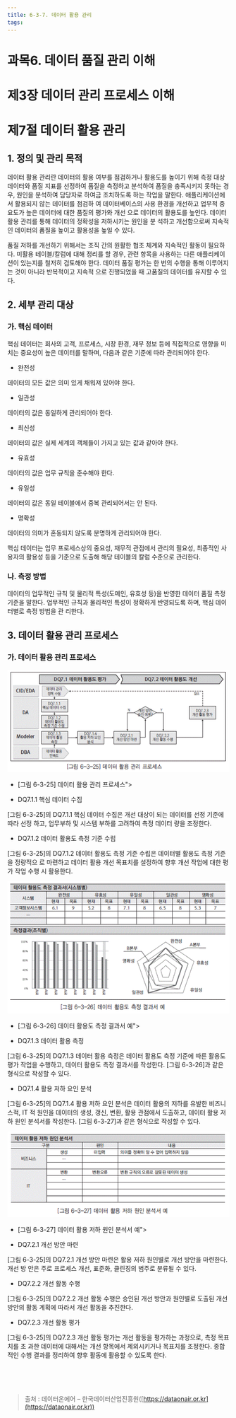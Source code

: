 ```yaml
---
title: 6-3-7. 데이터 활용 관리
tags: 
---
```


# 과목6. 데이터 품질 관리 이해
# 제3장 데이터 관리 프로세스 이해
# 제7절 데이터 활용 관리

## 1. 정의 및 관리 목적

데이터 활용 관리란 데이터의 활용 여부를 점검하거나 활용도를 높이기 위해 측정 대상 데이터와 품질 지표를 선정하여 품질을 측정하고 분석하여 품질을 충족시키지 못하는 경우, 원인을 분석하여 담당자로 하여금 조치하도록 하는 작업을 말한다. 애플리케이션에서 활용되지 않는 데이터를 점검하 여 데이터베이스의 사용 환경을 개선하고 업무적 중요도가 높은 데이터에 대한 품질의 평가와 개선 으로 데이터의 활용도를 높인다. 데이터 활용 관리를 통해 데이터의 정확성을 저하시키는 원인을 분 석하고 개선함으로써 지속적인 데이터의 품질을 높이고 활용성을 높일 수 있다.

품질 저하를 개선하기 위해서는 조직 간의 원활한 협조 체계와 지속적인 활동이 필요하다. 미활용 테이블/칼럼에 대해 정리를 할 경우, 관련 항목을 사용하는 다른 애플리케이션이 있는지를 철저히 검토해야 한다. 데이터 품질 평가는 한 번의 수행을 통해 이루어지는 것이 아니라 반복적이고 지속적 으로 진행되었을 때 고품질의 데이터를 유지할 수 있다.

## 2. 세부 관리 대상

### 가. 핵심 데이터

핵심 데이터는 회사의 고객, 프로세스, 시장 환경, 재무 정보 등에 직접적으로 영향을 미치는 중요성이 높은 데이터를 말하며, 다음과 같은 기준에 따라 관리되어야 한다.

  * 완전성

데이터의 모든 값은 의미 있게 채워져 있어야 한다.

  * 일관성

데이터의 값은 동일하게 관리되어야 한다.

  * 최신성

데이터의 값은 실제 세계의 객체들이 가지고 있는 값과 같아야 한다.

  * 유효성

데이터의 값은 업무 규칙을 준수해야 한다.

  * 유일성

데이터의 값은 동일 테이블에서 중복 관리되어서는 안 된다.

  * 명확성

데이터의 의미가 혼동되지 않도록 분명하게 관리되어야 한다.

핵심 데이터는 업무 프로세스상의 중요성, 재무적 관점에서 관리의 필요성, 최종적인 사용자의 활용성 등을 기준으로 도출해 해당 테이블의 칼럼 수준으로 관리한다.

### 나. 측정 방법

데이터의 업무적인 규칙 및 물리적 특성(도메인, 유효성 등)을 반영한 데이터 품질 측정 기준을 말한다. 업무적인 규칙과 물리적인 특성이 정확하게 반영되도록 하며, 핵심 데이터별로 측정 방법을 관 리한다.

## 3. 데이터 활용 관리 프로세스

### 가. 데이터 활용 관리 프로세스

![](../images_files/060823_edu_01.gif)

  * [그림 6-3-25] 데이터 활용 관리 프로세스">

  * DQ7.1.1 핵심 데이터 수집

[그림 6-3-25]의 DQ7.1.1 핵심 데이터 수집은 개선 대상이 되는 데이터를 선정 기준에 따라 선정 하고, 업무부하 및 시스템 부하를 고려하여 측정 데이터 량을 조정한다.

  * DQ7.1.2 데이터 활용도 측정 기준 수립

[그림 6-3-25]의 DQ7.1.2 데이터 활용도 측정 기준 수립은 데이터별 활용도 측정 기준을 정량적으 로 마련하고 데이터 활용 개선 목표치를 설정하여 향후 개선 작업에 대한 평가 작업 수행 시 활용한다.

![](../images_files/060823_edu_02.gif)

  * [그림 6-3-26] 데이터 활용도 측정 결과서 예">

  * DQ7.1.3 데이터 활용 측정

[그림 6-3-25]의 DQ7.1.3 데이터 활용 측정은 데이터 활용도 측정 기준에 따른 활용도 평가 작업을 수행하고, 데이터 활용도 측정 결과서를 작성한다. [그림 6-3-26]과 같은 형식으로 작성할 수 있다.

  * DQ7.1.4 활용 저하 요인 분석

[그림 6-3-25]의 DQ7.1.4 활용 저하 요인 분석은 데이터 활용의 저하를 유발한 비즈니스적, IT 적 원인을 데이터의 생성, 갱신, 변환, 활용 관점에서 도출하고, 데이터 활용 저하 원인 분석서를 작성한다. [그림 6-3-27]과 같은 형식으로 작성할 수 있다.

![](../images_files/060823_edu_03.gif)

  * [그림 6-3-27] 데이터 활용 저하 원인 분석서 예">

  * DQ7.2.1 개선 방안 마련

[그림 6-3-25]의 DQ7.2.1 개선 방안 마련은 활용 저하 원인별로 개선 방안을 마련한다. 개선 방 안은 주로 프로세스 개선, 표준화, 클린징의 범주로 분류될 수 있다.

  * DQ7.2.2 개선 활동 수행

[그림 6-3-25]의 DQ7.2.2 개선 활동 수행은 승인된 개선 방안과 원인별로 도출된 개선 방안의 활동 계획에 따라서 개선 활동을 추진한다.

  * DQ7.2.3 개선 활동 평가

[그림 6-3-25]의 DQ7.2.3 개선 활동 평가는 개선 활동을 평가하는 과정으로, 측정 목표치를 초 과한 데이터에 대해서는 개선 항목에서 제외시키거나 목표치를 조정한다. 종합적인 수행 결과를 정리하여 향후 활동에 활용할 수 있도록 한다.

<br><br><br>
> 출처 : 데이터온에어 – 한국데이터산업진흥원([https://dataonair.or.kr](https://dataonair.or.kr))